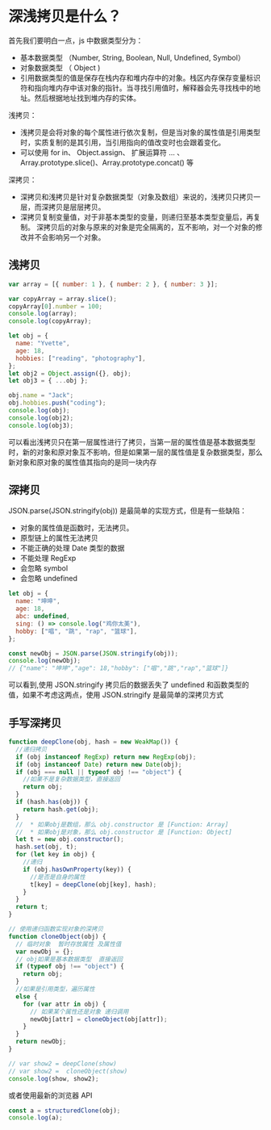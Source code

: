 # 深浅拷贝是什么？

首先我们要明白一点，js 中数据类型分为：

- 基本数据类型 （Number, String, Boolean, Null, Undefined, Symbol）
- 对象数据类型 （ Object )
- 引用数据类型的值是保存在栈内存和堆内存中的对象。栈区内存保存变量标识符和指向堆内存中该对象的指针。当寻找引用值时，解释器会先寻找栈中的地址。然后根据地址找到堆内存的实体。

浅拷贝：

- 浅拷贝是会将对象的每个属性进行依次复制，但是当对象的属性值是引用类型时，实质复制的是其引用，当引用指向的值改变时也会跟着变化。
- 可以使用 for in、 Object.assign、 扩展运算符 ... 、Array.prototype.slice()、Array.prototype.concat() 等

深拷贝：

- 深拷贝和浅拷贝是针对复杂数据类型（对象及数组）来说的，浅拷贝只拷贝一层，而深拷贝是层层拷贝。
- 深拷贝复制变量值，对于非基本类型的变量，则递归至基本类型变量后，再复制。 深拷贝后的对象与原来的对象是完全隔离的，互不影响，对一个对象的修改并不会影响另一个对象。

## 浅拷贝

```javascript
var array = [{ number: 1 }, { number: 2 }, { number: 3 }];

var copyArray = array.slice();
copyArray[0].number = 100;
console.log(array);
console.log(copyArray);

let obj = {
  name: "Yvette",
  age: 18,
  hobbies: ["reading", "photography"],
};
let obj2 = Object.assign({}, obj);
let obj3 = { ...obj };

obj.name = "Jack";
obj.hobbies.push("coding");
console.log(obj);
console.log(obj2);
console.log(obj3);
```
可以看出浅拷贝只在第一层属性进行了拷贝，当第一层的属性值是基本数据类型时，新的对象和原对象互不影响，但是如果第一层的属性值是复杂数据类型，那么新对象和原对象的属性值其指向的是同一块内存

## 深拷贝

JSON.parse(JSON.stringify(obj)) 是最简单的实现方式，但是有一些缺陷：

- 对象的属性值是函数时，无法拷贝。
- 原型链上的属性无法拷贝
- 不能正确的处理 Date 类型的数据
- 不能处理 RegExp
- 会忽略 symbol
- 会忽略 undefined

```javascript
let obj = {
  name: "坤坤",
  age: 18,
  abc: undefined,
  sing: () => console.log("鸡你太美"),
  hobby: ["唱", "跳", "rap", "篮球"],
};

const newObj = JSON.parse(JSON.stringify(obj));
console.log(newObj);
// {"name": "坤坤","age": 18,"hobby": ["唱","跳","rap","篮球"]}
```

可以看到,使用 JSON.stringify 拷贝后的数据丢失了 undefined 和函数类型的值，如果不考虑这两点，使用 JSON.stringify 是最简单的深拷贝方式

## 手写深拷贝

```javascript
function deepClone(obj, hash = new WeakMap()) {
  //递归拷贝
  if (obj instanceof RegExp) return new RegExp(obj);
  if (obj instanceof Date) return new Date(obj);
  if (obj === null || typeof obj !== "object") {
    //如果不是复杂数据类型，直接返回
    return obj;
  }
  if (hash.has(obj)) {
    return hash.get(obj);
  }
  //  * 如果obj是数组，那么 obj.constructor 是 [Function: Array]
  //  * 如果obj是对象，那么 obj.constructor 是 [Function: Object]
  let t = new obj.constructor();
  hash.set(obj, t);
  for (let key in obj) {
    //递归
    if (obj.hasOwnProperty(key)) {
      //是否是自身的属性
      t[key] = deepClone(obj[key], hash);
    }
  }
  return t;
}

// 使用递归函数实现对象的深拷贝
function cloneObject(obj) {
  // 临时对象  暂时存放属性 及属性值
  var newObj = {};
  // obj如果是基本数据类型  直接返回
  if (typeof obj !== "object") {
    return obj;
  }
  //如果是引用类型，遍历属性
  else {
    for (var attr in obj) {
      // 如果某个属性还是对象 递归调用
      newObj[attr] = cloneObject(obj[attr]);
    }
  }
  return newObj;
}

// var show2 = deepClone(show)
// var show2 =  cloneObject(show)
console.log(show, show2);
```

或者使用最新的浏览器 API

```javascript
const a = structuredClone(obj);
console.log(a);
```
